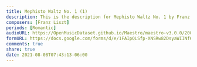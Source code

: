 ```yaml
---
title: Mephisto Waltz No. 1 (1)
description: This is the description for Mephisto Waltz No. 1 by Franz Liszt
composers: [Franz Liszt]
periods: [Romantic]
audioURL: https://OpenMusicDataset.github.io/Maestro/maestro-v3.0.0/2004/MIDI-Unprocessed_SMF_05_R1_2004_02-03_ORIG_MID--AUDIO_05_R1_2004_06_Track06_wav.midi
formURL: https://docs.google.com/forms/d/e/1FAIpQLSfp-XNSRw82DsyaWIINf6b3W3w6ANdxb-9XK808As3xjN_e_Q/viewform
comments: true
share: true
date: 2021-08-08T07:43:13-06:00
---
```

